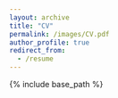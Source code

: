```yaml
---
layout: archive
title: "CV"
permalink: /images/CV.pdf
author_profile: true
redirect_from:
  - /resume
---
```


{% include base_path %}

